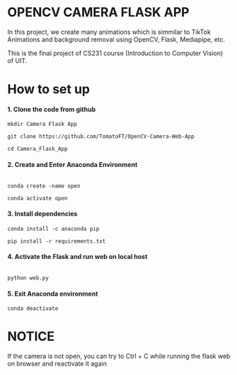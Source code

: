 # OPENCV CAMERA FLASK APP
In this project, we create many animations which is simmilar to TikTok Animations and background removal using OpenCV, Flask, Mediapipe, etc.

This is the final project of CS231 course (Introduction to Computer Vision) of UIT.

# How to set up
<h4>1. Clone the code from github </h4>

```
mkdir Camera Flask App

git clone https://github.com/TomatoFT/OpenCV-Camera-Web-App

cd Camera_Flask_App

```

<h4>2. Create and Enter Anaconda Environment</h4>

```

conda create -name open

conda activate open

```

<h4>3. Install dependencies</h4>

```
conda install -c anaconda pip

pip install -r requirements.txt

```

<h4>4. Activate the Flask and run web on local host</h4>

```

python web.py

```

<h4>5. Exit Anaconda environment</h4>

```
conda deactivate

```


<h1>NOTICE</h1>
  
<p>If the camera is not open, you can try to Ctrl + C while running the flask web on browser and reactivate it again</p>
